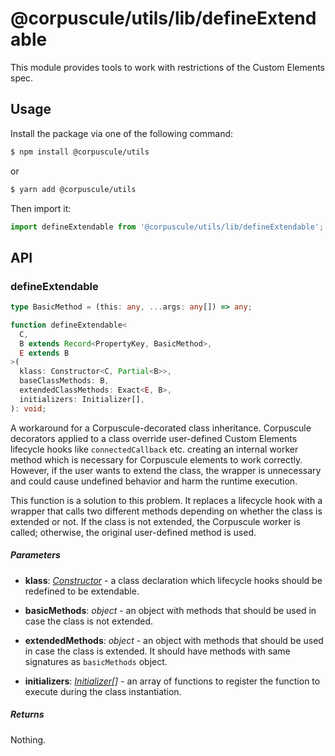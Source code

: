 # @corpuscule/utils/lib/defineExtendable

This module provides tools to work with restrictions of the Custom Elements
spec.

## Usage

Install the package via one of the following command:

```bash
$ npm install @corpuscule/utils
```

or

```bash
$ yarn add @corpuscule/utils
```

Then import it:

```typescript
import defineExtendable from '@corpuscule/utils/lib/defineExtendable';
```

## API

### defineExtendable

```typescript
type BasicMethod = (this: any, ...args: any[]) => any;

function defineExtendable<
  C,
  B extends Record<PropertyKey, BasicMethod>,
  E extends B
>(
  klass: Constructor<C, Partial<B>>,
  baseClassMethods: B,
  extendedClassMethods: Exact<E, B>,
  initializers: Initializer[],
): void;
```

A workaround for a Corpuscule-decorated class inheritance. Corpuscule decorators
applied to a class override user-defined Custom Elements lifecycle hooks like
`connectedCallback` etc. creating an internal worker method which is necessary
for Corpuscule elements to work correctly. However, if the user wants to extend
the class, the wrapper is unnecessary and could cause undefined behavior and
harm the runtime execution.

This function is a solution to this problem. It replaces a lifecycle hook with a
wrapper that calls two different methods depending on whether the class is
extended or not. If the class is not extended, the Corpuscule worker is called;
otherwise, the original user-defined method is used.

##### Parameters

- **klass**: _[Constructor](../../typings/docs/Constructor.md)_ - a class
  declaration which lifecycle hooks should be redefined to be extendable.

- **basicMethods**: _object_ - an object with methods that should be used in
  case the class is not extended.

- **extendedMethods**: _object_ - an object with methods that should be used in
  case the class is extended. It should have methods with same signatures as
  `basicMethods` object.

- **initializers**: _[Initializer](../../typings/docs/index.md#initializer)[]_ -
  an array of functions to register the function to execute during the class
  instantiation.

##### Returns

Nothing.
